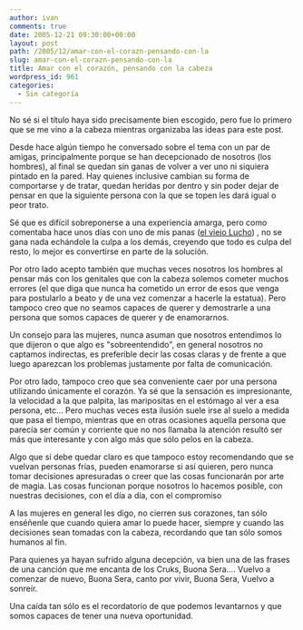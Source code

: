 ```yaml
---
author: ivan
comments: true
date: 2005-12-21 09:30:00+00:00
layout: post
path: /2005/12/amar-con-el-corazn-pensando-con-la
slug: amar-con-el-corazn-pensando-con-la
title: Amar con el corazón, pensando con la cabeza
wordpress_id: 961
categories:
  - Sin categoría
---
```


No sé si el título haya sido precisamente bien escogido, pero fue lo primero que se me vino a la cabeza mientras organizaba las ideas para este post.

Desde hace algún tiempo he conversado sobre el tema con un par de amigas, principalmente porque se han decepcionado de nosotros (los hombres), al final se quedan sin ganas de volver a ver uno ni siquiera pintado en la pared. Hay quienes inclusive cambian su forma de comportarse y de tratar, quedan heridas por dentro y sin poder dejar de pensar en que la siguiente persona con la que se topen les dará igual o peor trato.

Sé que es difícil sobreponerse a una experiencia amarga, pero como comentaba hace unos días con uno de mis panas ([el viejo Lucho](http://decod.blogspot.com/)) , no se gana nada echándole la culpa a los demás, creyendo que todo es culpa del resto, lo mejor es convertirse en parte de la solución.

Por otro lado acepto también que muchas veces nosotros los hombres al pensar más con los genitales que con la cabeza solemos cometer muchos errores (el que diga que nunca ha cometido un error de esos que venga para postularlo a beato y de una vez comenzar a hacerle la estatua). Pero tampoco creo que no seamos capaces de querer y demostrarle a una persona que somos capaces de querer y de enamorarnos.

Un consejo para las mujeres, nunca asuman que nosotros entendimos lo que dijeron o que algo es "sobreentendido", en general nosotros no captamos indirectas, es preferible decir las cosas claras y de frente a que luego aparezcan los problemas justamente por falta de comunicación.

Por otro lado, tampoco creo que sea conveniente caer por una persona utilizando únicamente el corazón. Ya sé que la sensación es impresionante, la velocidad a la que palpita, las maripositas en el estómago al ver a esa persona, etc... Pero muchas veces esta ilusión suele irse al suelo a medida que pasa el tiempo, mientras que en otras ocasiones aquella persona que parecía ser común y corriente que no nos llamaba la atención resultó ser más que interesante y con algo más que sólo pelos en la cabeza.

Algo que sí debe quedar claro es que tampoco estoy recomendando que se vuelvan personas frías, pueden enamorarse si así quieren, pero nunca tomar decisiones apresuradas o creer que las cosas funcionarán por arte de magia. Las cosas funcionan porque nosotros lo hacemos posible, con nuestras decisiones, con el día a día, con el compromiso

A las mujeres en general les digo, no cierren sus corazones, tan sólo enséñenle que cuando quiera amar lo puede hacer, siempre y cuando las decisiones sean tomadas con la cabeza, recordando que tan sólo somos humanos al fin.

Para quienes ya hayan sufrido alguna decepción, va bien una de las frases de una canción que me encanta de los Cruks, Buona Sera.... Vuelvo a comenzar de nuevo, Buona Sera, canto por vivir, Buona Sera, Vuelvo a sonreír.

Una caída tan sólo es el recordatorio de que podemos levantarnos y que somos capaces de tener una nueva oportunidad.
